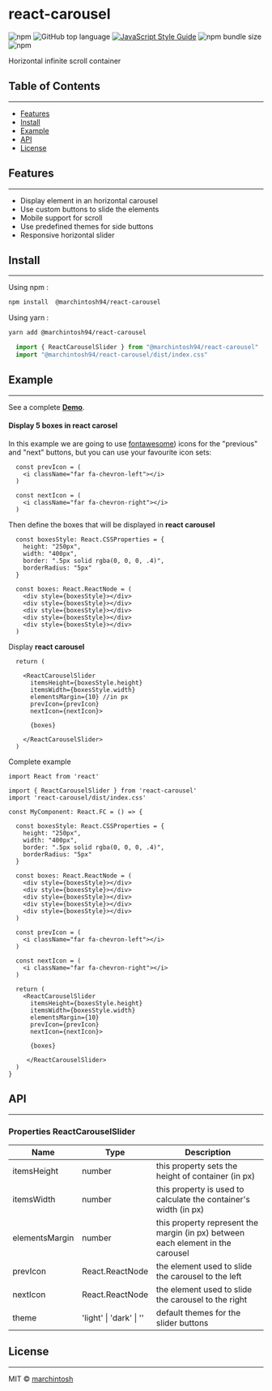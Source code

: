 # react-carousel

![npm](https://img.shields.io/npm/v/@marchintosh94/react-carousel) ![GitHub top language](https://img.shields.io/github/languages/top/marchintosh94/react-carousel) [![JavaScript Style Guide](https://img.shields.io/badge/code_style-standard-brightgreen.svg)](https://standardjs.com)  ![npm bundle size](https://img.shields.io/bundlephobia/min/@marchintosh94/react-carousel) ![npm](https://img.shields.io/npm/dm/@marchintosh94/react-carousel)

Horizontal infinite scroll container

## Table of Contents
----------
- [Features](#-features)
- [Install](#-install)
- [Example](#-example)
- [API](#-api)
- [License](#license)

## Features
----------

- Display element in an horizontal carousel
- Use custom buttons to slide the elements
- Mobile support for scroll
- Use predefined themes for side buttons
- Responsive horizontal slider


## Install
----------

Using npm : 
```bash
npm install  @marchintosh94/react-carousel
```
Using yarn :
```bash
yarn add @marchintosh94/react-carousel
```

```ts
  import { ReactCarouselSlider } from "@marchintosh94/react-carousel"
  import "@marchintosh94/react-carousel/dist/index.css"
```


## Example
----------

See a complete **[Demo](https://crkn6.csb.app/)**.

#### Display 5 boxes in **react carosel**

In this example we are going to use [fontawesome](https://fontawesome.com/)) icons for the "previous" and "next" buttons, but you can use your favourite icon sets:

```tsx
  const prevIcon = (
    <i className="far fa-chevron-left"></i>
  )

  const nextIcon = (
    <i className="far fa-chevron-right"></i>
  )
```

Then define the boxes that will be displayed in **react carousel**
```tsx
  const boxesStyle: React.CSSProperties = {
    height: "250px", 
    width: "400px", 
    border: ".5px solid rgba(0, 0, 0, .4)", 
    borderRadius: "5px"
  }

  const boxes: React.ReactNode = (
    <div style={boxesStyle}></div>
    <div style={boxesStyle}></div>
    <div style={boxesStyle}></div>
    <div style={boxesStyle}></div>
    <div style={boxesStyle}></div>
  )
```
Display **react carousel**

```tsx
  return (

    <ReactCarouselSlider 
      itemsHeight={boxesStyle.height} 
      itemsWidth={boxesStyle.width} 
      elementsMargin={10} //in px
      prevIcon={prevIcon}
      nextIcon={nextIcon}>

      {boxes}

    </ReactCarouselSlider>
  )
```

Complete example

```tsx
import React from 'react'

import { ReactCarouselSlider } from 'react-carousel'
import 'react-carousel/dist/index.css'

const MyComponent: React.FC = () => {

  const boxesStyle: React.CSSProperties = {
    height: "250px", 
    width: "400px", 
    border: ".5px solid rgba(0, 0, 0, .4)", 
    borderRadius: "5px"
  }

  const boxes: React.ReactNode = (
    <div style={boxesStyle}></div>
    <div style={boxesStyle}></div>
    <div style={boxesStyle}></div>
    <div style={boxesStyle}></div>
    <div style={boxesStyle}></div>
  )

  const prevIcon = (
    <i className="far fa-chevron-left"></i>
  )

  const nextIcon = (
    <i className="far fa-chevron-right"></i>
  )

  return (
    <ReactCarouselSlider 
      itemsHeight={boxesStyle.height} 
      itemsWidth={boxesStyle.width} 
      elementsMargin={10} 
      prevIcon={prevIcon}
      nextIcon={nextIcon}>

      {boxes}

     </ReactCarouselSlider>
  )
}
```

## API
----------
### Properties **ReactCarouselSlider**

| Name                | Type                            | Description       |
| ---------------     | -----------                     | -----------       |
| itemsHeight         | number                          | this property sets the height of container (in px) |
| itemsWidth          | number                          | this property is used to calculate the container's width (in px) |
| elementsMargin      | number                          | this property represent the  margin (in px) between each element in the carousel |
| prevIcon            | React.ReactNode                 | the element used to slide the carousel to the left |
| nextIcon            | React.ReactNode                 | the element used to slide the carousel to the right |
| theme               | 'light' \| 'dark' \| ''         | default themes for the slider buttons |


## License
----------
MIT © [marchintosh](https://github.com/marchintosh94/react-carousel)

